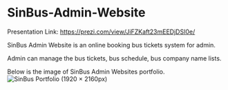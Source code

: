 # SinBus-Admin-Website
Presentation Link: https://prezi.com/view/JiFZKaft23mEEDjDSI0e/

SinBus Admin Website is an online booking bus tickets system for admin.

Admin can manage the bus tickets, bus schedule, bus company name lists.

Below is the image of SinBus Admin Websites portfolio.
![SinBus Portfolio (1920 × 2160px)](https://github.com/houngminn99/SinBus-Admin-Website/assets/85892109/23e41167-21b7-426c-aafa-cd5290a29355)

